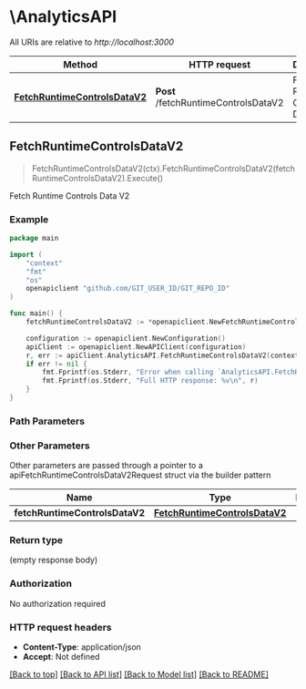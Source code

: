 # \AnalyticsAPI

All URIs are relative to *http://localhost:3000*

Method | HTTP request | Description
------------- | ------------- | -------------
[**FetchRuntimeControlsDataV2**](AnalyticsAPI.md#FetchRuntimeControlsDataV2) | **Post** /fetchRuntimeControlsDataV2 | Fetch Runtime Controls Data V2



## FetchRuntimeControlsDataV2

> FetchRuntimeControlsDataV2(ctx).FetchRuntimeControlsDataV2(fetchRuntimeControlsDataV2).Execute()

Fetch Runtime Controls Data V2

### Example

```go
package main

import (
	"context"
	"fmt"
	"os"
	openapiclient "github.com/GIT_USER_ID/GIT_REPO_ID"
)

func main() {
	fetchRuntimeControlsDataV2 := *openapiclient.NewFetchRuntimeControlsDataV2() // FetchRuntimeControlsDataV2 |  (optional)

	configuration := openapiclient.NewConfiguration()
	apiClient := openapiclient.NewAPIClient(configuration)
	r, err := apiClient.AnalyticsAPI.FetchRuntimeControlsDataV2(context.Background()).FetchRuntimeControlsDataV2(fetchRuntimeControlsDataV2).Execute()
	if err != nil {
		fmt.Fprintf(os.Stderr, "Error when calling `AnalyticsAPI.FetchRuntimeControlsDataV2``: %v\n", err)
		fmt.Fprintf(os.Stderr, "Full HTTP response: %v\n", r)
	}
}
```

### Path Parameters



### Other Parameters

Other parameters are passed through a pointer to a apiFetchRuntimeControlsDataV2Request struct via the builder pattern


Name | Type | Description  | Notes
------------- | ------------- | ------------- | -------------
 **fetchRuntimeControlsDataV2** | [**FetchRuntimeControlsDataV2**](FetchRuntimeControlsDataV2.md) |  | 

### Return type

 (empty response body)

### Authorization

No authorization required

### HTTP request headers

- **Content-Type**: application/json
- **Accept**: Not defined

[[Back to top]](#) [[Back to API list]](../README.md#documentation-for-api-endpoints)
[[Back to Model list]](../README.md#documentation-for-models)
[[Back to README]](../README.md)

